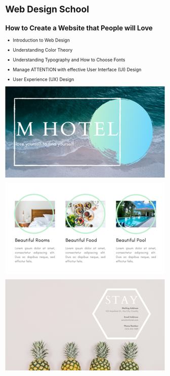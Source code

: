 # Web Design School
## How to Create a Website that People will Love

- Introduction to Web Design

- Understanding Color Theory

- Understanding Typography and How to Choose Fonts

- Manage ATTENTION with effective User Interface (UI) Design

- User Experience (UX) Design


![alt text](https://github.com/macosta-42/100_days_of_code/blob/main/4_Advanced/day65_Web_Design_School/1.png?raw=true)

![alt text](https://github.com/macosta-42/100_days_of_code/blob/main/4_Advanced/day65_Web_Design_School/2.png?raw=true)

![alt text](https://github.com/macosta-42/100_days_of_code/blob/main/4_Advanced/day65_Web_Design_School/3.png?raw=true)